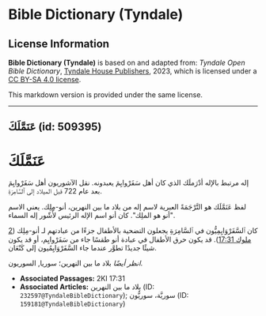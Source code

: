 # Bible Dictionary (Tyndale)

## License Information

**Bible Dictionary (Tyndale)** is based on and adapted from: _Tyndale Open Bible Dictionary_, [Tyndale House Publishers](https://tyndaleopenresources.com/), 2023, which is licensed under a [CC BY-SA 4.0 license](https://creativecommons.org/licenses/by-sa/4.0/legalcode.en).

This markdown version is provided under the same license.



--------------------------------

## عَنَمَّلَكَ (id: 509395)

عَنَمَّلَكَ
===========

إله مرتبط بالإله أدْرَملَك الذي كان أهل سَفَرْوايِمَ يعبدونه. نقل الآشوريون أهل سَفَرْوايِمَ بعد عام 722 قبل الميلاد إلى ٱلسَّامِرَةِ.

لفظ عَنَمَّلَك هو التَّرْجَمَةً العبرية لاسم إله من بلاد ما بين النهرين، أنو\-مِلِك. يعني الاسم "أنو هو الملِك". كان أنو اسم الإله الرئيس لأَشّور إله السماء.

كان ٱلسَّفَرْوَايِمِيُّون في ٱلسَّامِرَةِ يجعلون التضحية بالأطفال جزءًا من عبادتهم لـ أنو\-مِلِك ([2 ملوك 17:31](https://ref.ly/2Kgs17:31)). قد يكون حرق الأطفال في عبادة أنو طقسًا جاء من سَفَرْوايِم، أو قد يكون شيئًا جديدًا تطوَّر عندما جاء السَّفَرْوَايِمُيون إلى كَنْعَان.

*انظر أيضًا* بلاد ما بين النهرين؛ سوريا, السوريون.

* **Associated Passages:** 2KI 17:31
* **Associated Articles:** بلاد ما بين النهرين (ID: `232597@TyndaleBibleDictionary`); سوريَّة، سوريُّون (ID: `159181@TyndaleBibleDictionary`)

